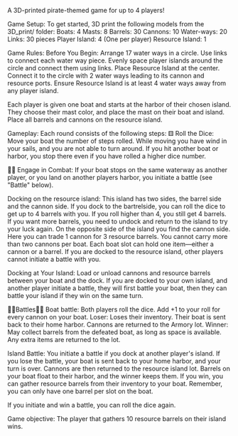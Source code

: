 A 3D-printed pirate-themed game for up to 4 players!

Game Setup: To get started, 3D print the following models from the 3D_print/ folder:
Boats: 4 
Masts: 8 
Barrels: 30
Cannons: 10 
Water-ways: 20 
Links: 30 pieces 
Player Island: 4 (One per player)
Resource Island: 1 

Game Rules: Before You Begin: Arrange 17 water ways in a circle. Use links to connect each water way piece. Evenly space player islands around the circle and connect them using links. Place Resource Island at the center. Connect it to the circle with 2 water ways leading to its cannon and resource ports. Ensure Resource Island is at least 4 water ways away from any player island.

Each player is given one boat and starts at the harbor of their chosen island. They choose their mast color, and place the mast on their boat and island. Place all barrels and cannons on the resource island.

Gameplay: Each round consists of the following steps:
⚅ Roll the Dice: Move your boat the number of steps rolled. While moving you have wind in your sails, and you are not able to turn around. If you hit another boat or harbor, you stop there even if you have rolled a higher dice number.

🏴‍☠️ Engage in Combat: If your boat stops on the same waterway as another player, or you land on another players harbor, you initiate a battle (see "Battle" below).

Docking on the resource island: This island has two sides, the barrel side and the cannon side. If you dock to the bartrelside, you can roll the dice to get up to 4 barrels with you. If you roll higher than 4, you still get 4 barrels. If you want more barrels, you need to undock and return to the island to try your luck again. On the opposite side of the island you find the cannon side.
Here you can trade 1 cannon for 3 resource barrels. You cannot carry more than two cannons per boat.
 Each boat slot can hold one item—either a cannon or a barrel.
 If you are docked to the resource island, other players cannot initiate a battle with you.

Docking at Your Island: Load or unload cannons and resource barrels between your boat and the dock.  If you are docked to your own island, and another player initiate a battle, they will first battle your boat, then they can battle your island if they win on the same turn.

🏴‍☠️Battles🏴‍☠️ 
 Boat battle: Both players roll the dice. Add +1 to your roll for every cannon on your boat. Loser: Loses their inventory. Their boat is sent back to their home harbor. Cannons are returned to the Armory lot. 
Winner: May collect barrels from the defeated boat, as long as space is available. Any extra items are returned to the lot.

Island Battle: You initiate a battle if you dock at another player's island. If you lose the battle, your boat is sent back to your home harbor, and your turn is over. Cannons are then returned to the resource island lot. Barrels on your boat float to their harbor, and the winner keeps them. If you win, you can gather resource barrels from their inventory to your boat. Remember, you can only have one barrel per slot on the boat.

If you initiate and win a battle, you can roll the dice again.

Game objective: The player that gathers 10 resource barrels on their island wins.
